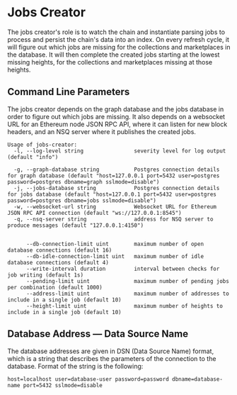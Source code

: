 # Jobs Creator

The jobs creator's role is to watch the chain and instantiate parsing jobs to process and persist the chain's data into an index.
On every refresh cycle, it will figure out which jobs are missing for the collections and marketplaces in the database. It will then complete the created jobs starting at the lowest missing heights, for the collections and marketplaces missing at those heights.

## Command Line Parameters

The jobs creator depends on the graph database and the jobs database in order to figure out which jobs are missing.
It also depends on a websocket URL for an Ethereum node JSON RPC API, where it can listen for new block headers, and an NSQ server where it publishes the created jobs.

```
Usage of jobs-creator:
  -l, --log-level string                severity level for log output (default "info")

  -g, --graph-database string           Postgres connection details for graph database (default "host=127.0.0.1 port=5432 user=postgres password=postgres dbname=graph sslmode=disable")
  -j, --jobs-database string            Postgres connection details for jobs database (default "host=127.0.0.1 port=5432 user=postgres password=postgres dbname=jobs sslmode=disable")
  -w, --websocket-url string            Websocket URL for Ethereum JSON RPC API connection (default "ws://127.0.0.1:8545")
  -q, --nsq-server string               address for NSQ server to produce messages (default "127.0.0.1:4150")

  
      --db-connection-limit uint        maximum number of open database connections (default 16)
      --db-idle-connection-limit uint   maximum number of idle database connections (default 4)
      --write-interval duration         interval between checks for job writing (default 1s)
      --pending-limit uint              maximum number of pending jobs per combination (default 1000)
      --address-limit uint              maximum number of addresses to include in a single job (default 10)
      --height-limit uint               maximum number of heights to include in a single job (default 10)
```

## Database Address — Data Source Name

The database addresses are given in DSN (Data Source Name) format, which is a string that describes the parameters of the connection to the database.
Format of the string is the following:

```
host=localhost user=database-user password=password dbname=database-name port=5432 sslmode=disable
```
